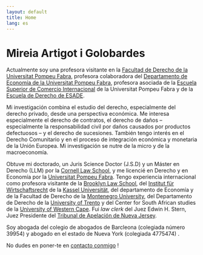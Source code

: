 ```yaml
---
layout: default
title: Home
lang: es
---
```


# Mireia Artigot i Golobardes

Actualmente soy una profesora visitante en la [Facultad de Derecho de la Universitat Pompeu Fabra](https://www.upf.edu/dret/es/), profesora colaboradora del [Departamento de Economía de la Universitat Pompeu Fabra](https://econ.upf.edu/es), profesora asociada de la [Escuela Superior de Comercio Internacional](http://esci.upf.edu/es) de la Universitat Pompeu Fabra y de la [Escuela de Derecho de ESADE](http://www.esade.edu/web/esp/).

Mi investigación combina el estudio del derecho, especialmente del derecho privado, desde una perspectiva económica. Me interesa especialmente el derecho de contratos, el derecho de daños – especialmente la responsabilidad civil por daños causados por productos defectuosos – y el derecho de sucesiones. También tengo interés en el Derecho Comunitario y en el proceso de integración económica y monetaria de la Unión Europea. Mi investigación se nutre de la micro y de la macroeconomía.

Obtuve mi doctorado, un Juris Science Doctor (J.S.D) y un Máster en Derecho (LLM) por la [Cornell Law School](http://www.lawschool.cornell.edu/), y me licencié en Derecho y en Economía por la   [Universitat Pompeu Fabra](https://www.upf.edu/en/). Tengo experiencia internacional como profesora visitante de la [Brooklyn Law School](https://www.brooklaw.edu/), del [Institut für Wirtschaftsrecht](https://www.uni-kassel.de/fb07/en/institutes/iwr/home.html) de la [Kassel Universität](http://www.uni-kassel.de/uni/), del departamento de Economía y de la Facultad de Derecho de la [Montenegro University](http://www.ekonomija.ac.me/), del Departamento de Derecho de la [University of Trento](http://www.unitn.it/en) y del Center for South African studies de la [University of Western Cape](https://www.uwc.ac.za/Pages/default.aspx). Fui _law clerk_ del Juez Edwin H. Stern, Juez Presidente del [Tribunal de Apelación de Nueva Jersey](http://www.judiciary.state.nj.us/).

Soy abogada del colegio de abogados de Barcleona (colegiada número 39954) y abogado en el estado de Nueva York (colegiada 4775474) .

No dudes en poner-te en [contacto conmigo](mailto:mireia.artigot@upf.edu) !
